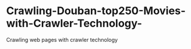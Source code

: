 # Crawling-Douban-top250-Movies-with-Crawler-Technology-
Crawling web pages with crawler technology

